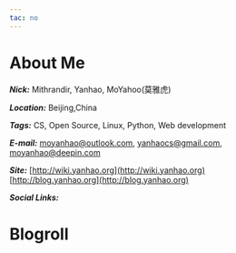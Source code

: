 ```yaml
---
tac: no
---
```

# About Me
***Nick:*** Mithrandir, Yanhao, MoYahoo(莫雅虎)

***Location:*** Beijing,China

***Tags:*** CS, Open Source, Linux, Python, Web development

***E-mail:*** moyanhao@outlook.com, yanhaocs@gmail.com, moyanhao@deepin.com

***Site:*** [http://wiki.yanhao.org](http://wiki.yanhao.org) [http://blog.yanhao.org](http://blog.yanhao.org)

***Social Links:*** 

# Blogroll
